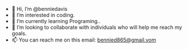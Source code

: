 - 👋 Hi, I’m @benniedavis
- 👀 I’m interested in coding.
- 🌱 I’m currently learning Programing..
- 💞️ I’m looking to collaborate with individuals who will help me reach my goals.
- 📫 You can reach me on this email: bennied865@gmail.vom

<!---
benniedavis/benniedavis is a ✨ special ✨ repository because its `README.md` (this file) appears on your GitHub profile.
You can click the Preview link to take a look at your changes.
--->
